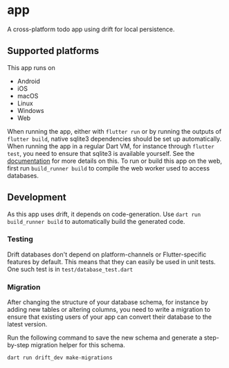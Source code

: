 # app

A cross-platform todo app using drift for local persistence.

## Supported platforms

This app runs on

- Android
- iOS
- macOS
- Linux
- Windows
- Web

When running the app, either with `flutter run` or by running the outputs of
`flutter build`, native sqlite3 dependencies should be set up automatically.
When running the app in a regular Dart VM, for instance through `flutter test`,
you need to ensure that sqlite3 is available yourself. See the [documentation](https://drift.simonbinder.eu/docs/platforms/#desktop)
for more details on this.
To run or build this app on the web, first run `build_runner build` to compile
the web worker used to access databases.

## Development

As this app uses drift, it depends on code-generation.
Use `dart run build_runner build` to automatically build the generated
code.

### Testing

Drift databases don't depend on platform-channels or Flutter-specific features
by default. This means that they can easily be used in unit tests.
One such test is in `test/database_test.dart`

### Migration

After changing the structure of your database schema, for instance by adding
new tables or altering columns, you need to write a migration to ensure that
existing users of your app can convert their database to the latest version.

Run the following command to save the new schema and generate a step-by-step migration helper for
this schema.

```
dart run drift_dev make-migrations
```

